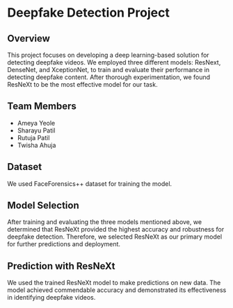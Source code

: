 # Deepfake Detection Project

## Overview
This project focuses on developing a deep learning-based solution for detecting deepfake videos. We employed three different models: ResNext, DenseNet, and XceptionNet, to train and evaluate their performance in detecting deepfake content. After thorough experimentation, we found ResNeXt to be the most effective model for our task.

## Team Members
- Ameya Yeole
- Sharayu Patil
- Rutuja Patil
- Twisha Ahuja

## Dataset
We used FaceForensics++ dataset for training the model.

## Model Selection
After training and evaluating the three models mentioned above, we determined that ResNeXt provided the highest accuracy and robustness for deepfake detection. Therefore, we selected ResNeXt as our primary model for further predictions and deployment.

## Prediction with ResNeXt
We used the trained ResNeXt model to make predictions on new data. The model achieved commendable accuracy and demonstrated its effectiveness in identifying deepfake videos.


